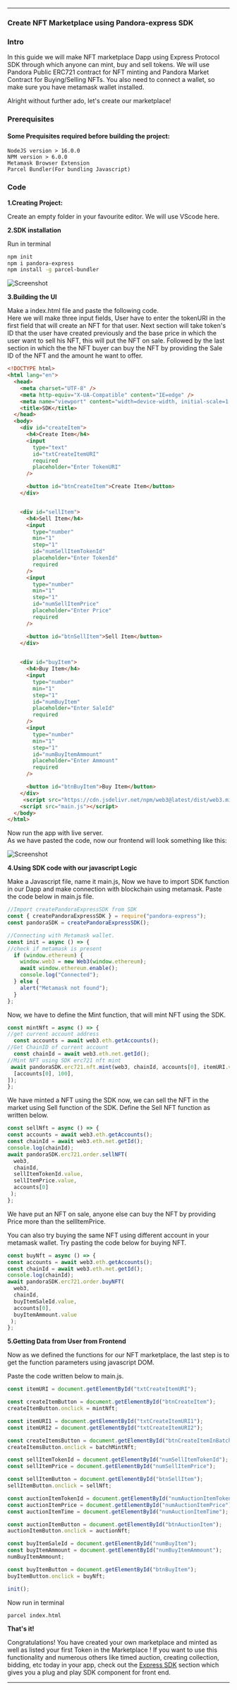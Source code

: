 ***

### Create NFT Marketplace using Pandora-express SDK

### Intro

  In this guide we will make NFT marketplace Dapp using Express Protocol SDK through which anyone can mint, buy and sell tokens.
  We will use Pandora Public ERC721 contract for NFT minting and Pandora Market Contract for Buying/Selling NFTs.
  You also need to connect a wallet, so make sure you have metamask wallet installed.

  Alright without further ado, let's create our marketplace!

### Prerequisites
#### Some Prequisites required before building the project:
    NodeJS version > 16.0.0
    NPM version > 6.0.0
    Metamask Browser Extension
    Parcel Bundler(For bundling Javascript)

### Code

  **1.Creating Project:**

  Create an empty folder in your favourite editor. We will use VScode here.


  **2.SDK installation** 
      
  Run in terminal

  ```bash
  npm init 
  npm i pandora-express 
  npm install -g parcel-bundler
  ``` 
  ![Screenshot](/media/pandora-install.png)

  **3.Building the UI**

   Make a index.html file and paste the following code.<br>
   Here we will make three input fields, User have to enter the tokenURI in the first field that will create an NFT for that user. Next section will take token's ID that the user have created previously and the base price in which the user want to sell his NFT, this will put the NFT on sale. Followed by the last section in which the the NFT buyer can buy the NFT by providing the Sale ID of the NFT and the amount he want to offer.

```html
<!DOCTYPE html>
<html lang="en">
  <head>
    <meta charset="UTF-8" />
    <meta http-equiv="X-UA-Compatible" content="IE=edge" />
    <meta name="viewport" content="width=device-width, initial-scale=1.0" />
    <title>SDK</title>
  </head>
  <body>
    <div id="createItem">
      <h4>Create Item</h4>
      <input
        type="text"
        id="txtCreateItemURI"
        required
        placeholder="Enter TokenURI"
      />

      <button id="btnCreateItem">Create Item</button>
    </div>


    <div id="sellItem">
      <h4>Sell Item</h4>
      <input
        type="number"
        min="1"
        step="1"
        id="numSellItemTokenId"
        placeholder="Enter TokenId"
        required
      />
      <input
        type="number"
        min="1"
        step="1"
        id="numSellItemPrice"
        placeholder="Enter Price"
        required
      />

      <button id="btnSellItem">Sell Item</button>
    </div>
    

    <div id="buyItem">
      <h4>Buy Item</h4>
      <input
        type="number"
        min="1"
        step="1"
        id="numBuyItem"
        placeholder="Enter SaleId"
        required
      />
      <input
        type="number"
        min="1"
        step="1"
        id="numBuyItemAmmount"
        placeholder="Enter Ammount"
        required
      />

      <button id="btnBuyItem">Buy Item</button>
    </div>
     <script src="https://cdn.jsdelivr.net/npm/web3@latest/dist/web3.min.js"></script>
    <script src="main.js"></script>
  </body>
</html>
```

Now run the app with live server. <br>
As we have pasted the code, now our frontend will look something like this:

![Screenshot](/media/html.png)

  **4.Using SDK code with our javascript Logic**

  Make a Javascript file, name it main.js, 
  Now we have to import SDK function in our Dapp and make connection with blockchain using metamask.
  Paste the code below in main.js file.

  ```javascript
  //Import createPandoraExpressSDK from SDK
  const { createPandoraExpressSDK } = require("pandora-express");
  const pandoraSDK = createPandoraExpressSDK();

  //Connecting with Metamask wallet.
  const init = async () => {
  //check if metamask is present
    if (window.ethereum) {
      window.web3 = new Web3(window.ethereum);
      await window.ethereum.enable();
      console.log("Connected");
    } else {
      alert("Metamask not found");
    }
  };

  ```

  Now, we have to define the Mint function, that will mint NFT using the SDK.

  ```javascript
  const mintNft = async () => {
  //get current account address
    const accounts = await web3.eth.getAccounts();
  //Get ChainID of current account
    const chainId = await web3.eth.net.getId();
  //Mint NFT using SDK erc721 nft mint
   await pandoraSDK.erc721.nft.mint(web3, chainId, accounts[0], itemURI.value, [
    [accounts[0], 100],
  ]);
  };
  ```

  We have minted a NFT using the SDK now, we can sell the NFT in the market using Sell function of the SDK.
  Define the Sell NFT function as written below.

  ```javascript
  const sellNft = async () => {
  const accounts = await web3.eth.getAccounts();
  const chainId = await web3.eth.net.getId();
  console.log(chainId);
  await pandoraSDK.erc721.order.sellNFT(
    web3,
    chainId,
    sellItemTokenId.value,
    sellItemPrice.value,
    accounts[0]
   );
  };
  ```

  We have put an NFT on sale, anyone else can buy the NFT by providing Price more than the sellItemPrice.

  You can also try buying the same NFT using different account in your metamask wallet.
  Try pasting the code below for buying NFT.

```javascript
const buyNft = async () => {
const accounts = await web3.eth.getAccounts();
const chainId = await web3.eth.net.getId();
console.log(chainId);
await pandoraSDK.erc721.order.buyNFT(
  web3,
  chainId,
  buyItemSaleId.value,
  accounts[0],
  buyItemAmmount.value
 );
};
```

**5.Getting Data from User from Frontend**

Now as we defined the functions for our NFT marketplace, the last step is to get the function parameters using javascript DOM.

Paste the code written below to main.js.


```javascript
const itemURI = document.getElementById("txtCreateItemURI");

const createItemButton = document.getElementById("btnCreateItem");
createItemButton.onclick = mintNft;

const itemURI1 = document.getElementById("txtCreateItemURI1");
const itemURI2 = document.getElementById("txtCreateItemURI2");

const createItemsButton = document.getElementById("btnCreateItemInBatch");
createItemsButton.onclick = batchMintNft;

const sellItemTokenId = document.getElementById("numSellItemTokenId");
const sellItemPrice = document.getElementById("numSellItemPrice");

const sellItemButton = document.getElementById("btnSellItem");
sellItemButton.onclick = sellNft;

const auctionItemTokenId = document.getElementById("numAuctionItemTokenId");
const auctionItemPrice = document.getElementById("numAuctionItemPrice");
const auctionItemTime = document.getElementById("numAuctionItemTime");

const auctionItemButton = document.getElementById("btnAuctionItem");
auctionItemButton.onclick = auctionNft;

const buyItemSaleId = document.getElementById("numBuyItem");
const buyItemAmmount = document.getElementById("numBuyItemAmmount");
numBuyItemAmmount;

const buyItemButton = document.getElementById("btnBuyItem");
buyItemButton.onclick = buyNft;

init();
```

Now run in terminal
```bash
parcel index.html
```

 **That's it!**

  Congratulations! You have created your own marketplace and minted as well as listed your first Token in the Marketplace ! If you want to use this functionality and numerous others like timed auction, creating collection, bidding, etc today in your app, check out the [Express SDK](sdk/overview.md) section which gives you a plug and play SDK component for front end.

  ***